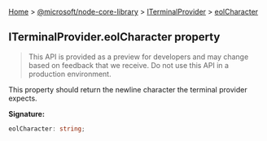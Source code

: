 [Home](./index) &gt; [@microsoft/node-core-library](./node-core-library.md) &gt; [ITerminalProvider](./node-core-library.iterminalprovider.md) &gt; [eolCharacter](./node-core-library.iterminalprovider.eolcharacter.md)

## ITerminalProvider.eolCharacter property

> This API is provided as a preview for developers and may change based on feedback that we receive. Do not use this API in a production environment.
> 

This property should return the newline character the terminal provider expects.

<b>Signature:</b>

```typescript
eolCharacter: string;
```
